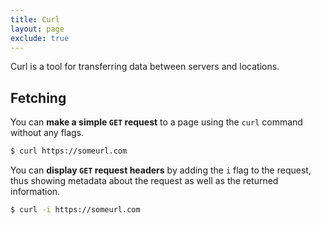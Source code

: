 ```yaml
---
title: Curl
layout: page
exclude: true
---
```


Curl is a tool for transferring data between servers and locations.

## Fetching

You can **make a simple `GET` request** to a page using the `curl` command without any flags.
```bash
$ curl https://someurl.com
```

You can **display `GET` request headers** by adding the `i` flag to the request, thus showing metadata about the request as well as the returned information.
```bash
$ curl -i https://someurl.com
```
<!--stackedit_data:
eyJoaXN0b3J5IjpbLTkwNzkxNzA3Nl19
-->